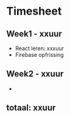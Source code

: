 # Timesheet
## Week1 - xxuur 
* React leren: xxxuur
* Firebase opfrissing

## Week2 - xxuur
* 

## totaal: xxuur
